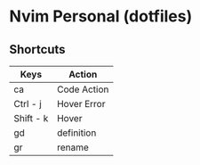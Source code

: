 # Nvim Personal (dotfiles)

## Shortcuts

Keys | Action
--- | ---
ca | Code Action
Ctrl - j | Hover Error
Shift - k | Hover
gd | definition
gr | rename